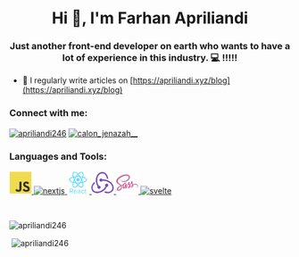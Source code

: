 <h1 align="center">Hi 👋, I'm Farhan Apriliandi</h1>
<h3 align="center">Just another front-end developer on earth who wants to have a lot of experience in this industry. 💻 !!!!!</h3>

- 📝 I regularly write articles on [https://apriliandi.xyz/blog](https://apriliandi.xyz/blog)

<h3 align="left">Connect with me:</h3>

<p align="left">
  
<a href="https://codepen.io/apriliandi246" target="blank"><img align="center" src="https://raw.githubusercontent.com/rahuldkjain/github-profile-readme-generator/master/src/images/icons/Social/codepen.svg" alt="apriliandi246" height="30" width="40" /></a>
<a href="https://twitter.com/calon_jenazah__" target="blank"><img align="center" src="https://raw.githubusercontent.com/rahuldkjain/github-profile-readme-generator/master/src/images/icons/Social/twitter.svg" alt="calon_jenazah__" height="30" width="40" /></a>
</p>

<h3 align="left">Languages and Tools:</h3>

<p align="left"> <a href="https://developer.mozilla.org/en-US/docs/Web/JavaScript" target="_blank"> <img src="https://raw.githubusercontent.com/devicons/devicon/master/icons/javascript/javascript-original.svg" alt="javascript" width="40" height="40"/> </a> <a href="https://nextjs.org/" target="_blank"> <img src="https://cdn.worldvectorlogo.com/logos/nextjs-3.svg" alt="nextjs" width="40" height="40"/> </a> <a href="https://reactjs.org/" target="_blank"> <img src="https://raw.githubusercontent.com/devicons/devicon/master/icons/react/react-original-wordmark.svg" alt="react" width="40" height="40"/> </a> <a href="https://redux.js.org" target="_blank"> <img src="https://raw.githubusercontent.com/devicons/devicon/master/icons/redux/redux-original.svg" alt="redux" width="40" height="40"/> </a> <a href="https://sass-lang.com" target="_blank"> <img src="https://raw.githubusercontent.com/devicons/devicon/master/icons/sass/sass-original.svg" alt="sass" width="40" height="40"/> </a> <a href="https://svelte.dev" target="_blank"> <img src="https://upload.wikimedia.org/wikipedia/commons/1/1b/Svelte_Logo.svg" alt="svelte" width="40" height="40"/> </a> </p>

<br>

<p><img align="left" src="https://github-readme-stats.vercel.app/api/top-langs?username=apriliandi246&show_icons=true&locale=en&layout=compact" alt="apriliandi246" /></p>

<br>

<p>&nbsp;<img align="center" src="https://github-readme-stats.vercel.app/api?username=apriliandi246&show_icons=true&locale=en" alt="apriliandi246" /></p>
